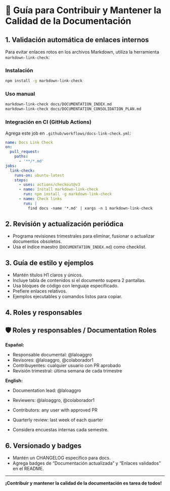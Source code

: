 # 🤝 Guía para Contribuir y Mantener la Calidad de la Documentación

## 1. Validación automática de enlaces internos

Para evitar enlaces rotos en los archivos Markdown, utiliza la herramienta `markdown-link-check`:

### Instalación
```bash
npm install -g markdown-link-check
```

### Uso manual
```bash
markdown-link-check docs/DOCUMENTATION_INDEX.md
markdown-link-check docs/DOCUMENTATION_CONSOLIDATION_PLAN.md
```

### Integración en CI (GitHub Actions)
Agrega este job en `.github/workflows/docs-link-check.yml`:
```yaml
name: Docs Link Check
on:
  pull_request:
    paths:
      - '**/*.md'
jobs:
  link-check:
    runs-on: ubuntu-latest
    steps:
      - uses: actions/checkout@v3
      - name: Install markdown-link-check
        run: npm install -g markdown-link-check
      - name: Check links
        run: |
          find docs -name '*.md' | xargs -n 1 markdown-link-check
```

## 2. Revisión y actualización periódica
- Programa revisiones trimestrales para eliminar, fusionar o actualizar documentos obsoletos.
- Usa el índice maestro (`DOCUMENTATION_INDEX.md`) como checklist.

## 3. Guía de estilo y ejemplos
- Mantén títulos H1 claros y únicos.
- Incluye tabla de contenidos si el documento supera 2 pantallas.
- Usa bloques de código con lenguaje especificado.
- Prefiere enlaces relativos.
- Ejemplos ejecutables y comandos listos para copiar.

## 4. Roles y responsables
## 🛡️ Roles y responsables / Documentation Roles

**Español:**
- Responsable documental: @laloaggro
- Revisores: @laloaggro, @colaborador1
- Contribuyentes: cualquier usuario con PR aprobado
- Revisión trimestral: última semana de cada trimestre

**English:**
- Documentation lead: @laloaggro
- Reviewers: @laloaggro, @colaborador1
- Contributors: any user with approved PR
- Quarterly review: last week of each quarter
 

- Considera encuestas internas cada semestre.

## 6. Versionado y badges
- Mantén un CHANGELOG específico para docs.
- Agrega badges de “Documentación actualizada” y “Enlaces validados” en el README.

---

**¡Contribuir y mantener la calidad de la documentación es tarea de todos!**